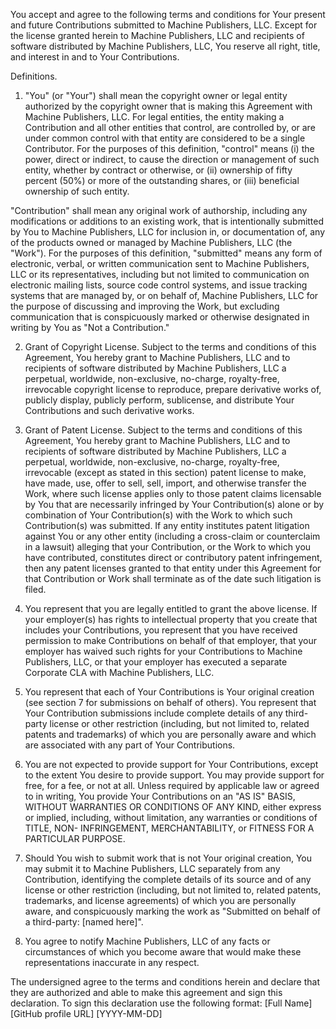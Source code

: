 You accept and agree to the following terms and conditions for Your present and future Contributions
submitted to Machine Publishers, LLC. Except for the license granted herein to Machine
Publishers, LLC and recipients of software distributed by Machine Publishers, LLC, You reserve all
right, title, and interest in and to Your Contributions.

Definitions.

1. "You" (or "Your") shall mean the copyright owner or legal entity authorized by the copyright
owner that is making this Agreement with Machine Publishers, LLC. For legal entities, the entity
making a Contribution and all other entities that control, are controlled by, or are under common
control with that entity are considered to be a single Contributor. For the purposes of this
definition, "control" means (i) the power, direct or indirect, to cause the direction or management
of such entity, whether by contract or otherwise, or (ii) ownership of fifty percent (50%) or more
of the outstanding shares, or (iii) beneficial ownership of such entity.

"Contribution" shall mean any original work of authorship, including any modifications or
additions to an existing work, that is intentionally submitted by You to Machine Publishers, LLC for
inclusion in, or documentation of, any of the products owned or managed by Machine Publishers, LLC
(the "Work"). For the purposes of this definition, "submitted" means any form of electronic, verbal,
or written communication sent to Machine Publishers, LLC or its representatives, including but not
limited to communication on electronic mailing lists, source code control systems, and issue
tracking systems that are managed by, or on behalf of, Machine Publishers, LLC for the purpose of
discussing and improving the Work, but excluding communication that is conspicuously marked or
otherwise designated in writing by You as "Not a Contribution."

2. Grant of Copyright License. Subject to the terms and conditions of this Agreement, You hereby
grant to Machine Publishers, LLC and to recipients of software distributed by Machine Publishers,
LLC a perpetual, worldwide, non-exclusive, no-charge, royalty-free, irrevocable copyright license to
reproduce, prepare derivative works of, publicly display, publicly perform, sublicense, and
distribute Your Contributions and such derivative works.

3. Grant of Patent License. Subject to the terms and conditions of this Agreement, You hereby
grant to Machine Publishers, LLC and to recipients of software distributed by Machine Publishers,
LLC a perpetual, worldwide, non-exclusive, no-charge, royalty-free, irrevocable (except as stated in
this section) patent license to make, have made, use, offer to sell, sell, import, and otherwise
transfer the Work, where such license applies only to those patent claims licensable by You that are
necessarily infringed by Your Contribution(s) alone or by combination of Your Contribution(s) with
the Work to which such Contribution(s) was submitted. If any entity institutes patent litigation
against You or any other entity (including a cross-claim or counterclaim in a lawsuit) alleging that
your Contribution, or the Work to which you have contributed, constitutes direct or contributory
patent infringement, then any patent licenses granted to that entity under this Agreement for that
Contribution or Work shall terminate as of the date such litigation is filed.

4. You represent that you are legally entitled to grant the above license. If your employer(s)
has rights to intellectual property that you create that includes your Contributions, you represent
that you have received permission to make Contributions on behalf of that employer, that your
employer has waived such rights for your Contributions to Machine Publishers, LLC, or that your
employer has executed a separate Corporate CLA with Machine Publishers, LLC.

5. You represent that each of Your Contributions is Your original creation (see section 7 for
submissions on behalf of others). You represent that Your Contribution submissions include complete
details of any third-party license or other restriction (including, but not limited to, related
patents and trademarks) of which you are personally aware and which are associated with any part of
Your Contributions.

6. You are not expected to provide support for Your Contributions, except to the extent You
desire to provide support. You may provide support for free, for a fee, or not at all. Unless
required by applicable law or agreed to in writing, You provide Your Contributions on an "AS IS"
BASIS, WITHOUT WARRANTIES OR CONDITIONS OF ANY KIND, either express or implied, including, without
limitation, any warranties or conditions of TITLE, NON- INFRINGEMENT, MERCHANTABILITY, or FITNESS
FOR A PARTICULAR PURPOSE.

7. Should You wish to submit work that is not Your original creation, You may submit it to
Machine Publishers, LLC separately from any Contribution, identifying the complete details of its
source and of any license or other restriction (including, but not limited to, related patents,
trademarks, and license agreements) of which you are personally aware, and conspicuously marking the
work as "Submitted on behalf of a third-party: [named here]".

8. You agree to notify Machine Publishers, LLC of any facts or circumstances of which you become
aware that would make these representations inaccurate in any respect.

The undersigned agree to the terms and conditions herein and declare that they are authorized and
able to make this agreement and sign this declaration. To sign this declaration use the following
format:
[Full Name] [GitHub profile URL] [YYYY-MM-DD]

